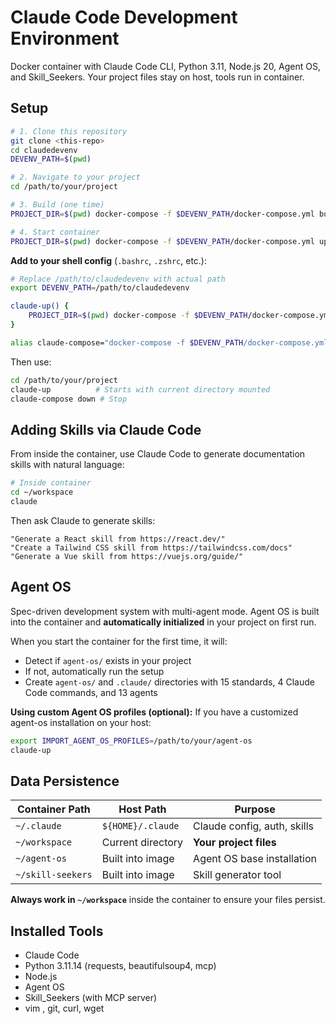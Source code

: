 # Claude Code Development Environment

Docker container with Claude Code CLI, Python 3.11, Node.js 20, Agent OS, and Skill_Seekers. Your project files stay on host, tools run in container.

## Setup

```bash
# 1. Clone this repository
git clone <this-repo>
cd claudedevenv
DEVENV_PATH=$(pwd)

# 2. Navigate to your project
cd /path/to/your/project

# 3. Build (one time)
PROJECT_DIR=$(pwd) docker-compose -f $DEVENV_PATH/docker-compose.yml build

# 4. Start container
PROJECT_DIR=$(pwd) docker-compose -f $DEVENV_PATH/docker-compose.yml up -d
```

**Add to your shell config** (`.bashrc`, `.zshrc`, etc.):
```bash
# Replace /path/to/claudedevenv with actual path
export DEVENV_PATH=/path/to/claudedevenv

claude-up() {
    PROJECT_DIR=$(pwd) docker-compose -f $DEVENV_PATH/docker-compose.yml up -d
}

alias claude-compose="docker-compose -f $DEVENV_PATH/docker-compose.yml"
```

Then use:
```bash
cd /path/to/your/project
claude-up          # Starts with current directory mounted
claude-compose down # Stop
```

## Adding Skills via Claude Code

From inside the container, use Claude Code to generate documentation skills with natural language:

```bash
# Inside container
cd ~/workspace
claude
```

Then ask Claude to generate skills:
```
"Generate a React skill from https://react.dev/"
"Create a Tailwind CSS skill from https://tailwindcss.com/docs"
"Generate a Vue skill from https://vuejs.org/guide/"
```

## Agent OS

Spec-driven development system with multi-agent mode. Agent OS is built into the container and **automatically initialized** in your project on first run.

When you start the container for the first time, it will:
- Detect if `agent-os/` exists in your project
- If not, automatically run the setup
- Create `agent-os/` and `.claude/` directories with 15 standards, 4 Claude Code commands, and 13 agents

**Using custom Agent OS profiles (optional):**
If you have a customized agent-os installation on your host:
```bash
export IMPORT_AGENT_OS_PROFILES=/path/to/your/agent-os
claude-up
```

## Data Persistence

| Container Path | Host Path | Purpose |
|---------------|-----------|---------|
| `~/.claude` | `${HOME}/.claude` | Claude config, auth, skills |
| `~/workspace` | Current directory | **Your project files** |
| `~/agent-os` | Built into image | Agent OS base installation |
| `~/skill-seekers` | Built into image | Skill generator tool |

**Always work in `~/workspace`** inside the container to ensure your files persist.

## Installed Tools

- Claude Code 
- Python 3.11.14 (requests, beautifulsoup4, mcp)
- Node.js 
- Agent OS 
- Skill_Seekers (with MCP server)
- vim , git, curl, wget

